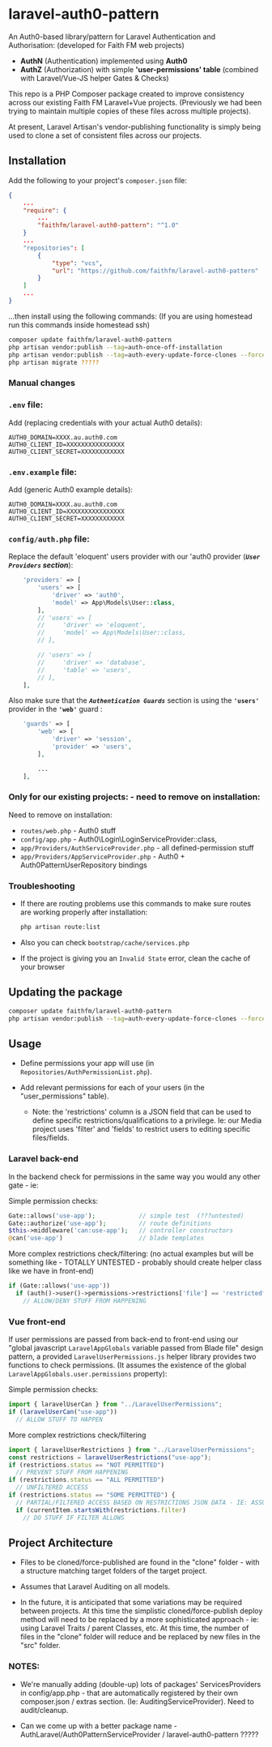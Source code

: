 # laravel-auth0-pattern

An Auth0-based library/pattern for Laravel Authentication and Authorisation:  (developed for Faith FM web projects)

* **AuthN** (Authentication) implemented using **Auth0**
* **AuthZ** (Authorization)  with simple **'user-permissions' table** (combined with Laravel/Vue-JS helper Gates & Checks)

This repo is a PHP Composer package created to improve consistency across our existing Faith FM Laravel+Vue projects.  (Previously we had been trying to maintain multiple copies of these files across multiple projects).

At present, Laravel Artisan's vendor-publishing functionality is simply being used to clone a set of consistent files across our projects.

## Installation

Add the following to your project's `composer.json` file:

```json
{
    ...
    "require": {
        ...
        "faithfm/laravel-auth0-pattern": "^1.0"
    }
    ...
    "repositories": [
        {
            "type": "vcs",
            "url": "https://github.com/faithfm/laravel-auth0-pattern"
        }
    ]
    ...
}
```

...then install using the following commands:
(If you are using homestead run this commands inside homestead ssh)

```bash
composer update faithfm/laravel-auth0-pattern
php artisan vendor:publish --tag=auth-once-off-installation
php artisan vendor:publish --tag=auth-every-update-force-clones --force
php artisan migrate ?????
```

### Manual changes

### `.env` file:

Add (replacing credentials with your actual Auth0 details):

```env
AUTH0_DOMAIN=XXXX.au.auth0.com
AUTH0_CLIENT_ID=XXXXXXXXXXXXXXXX
AUTH0_CLIENT_SECRET=XXXXXXXXXXXX
```

### `.env.example` file:

Add (generic Auth0 example details):

```env
AUTH0_DOMAIN=XXXX.au.auth0.com
AUTH0_CLIENT_ID=XXXXXXXXXXXXXXXX
AUTH0_CLIENT_SECRET=XXXXXXXXXXXX
```

### `config/auth.php` file:

Replace the default 'eloquent' users provider with our 'auth0 provider (***`User Providers` section***):

```php
    'providers' => [
        'users' => [
            'driver' => 'auth0',
            'model' => App\Models\User::class,
        ],
        // 'users' => [
        //     'driver' => 'eloquent',
        //     'model' => App\Models\User::class,
        // ],

        // 'users' => [
        //     'driver' => 'database',
        //     'table' => 'users',
        // ],
    ],
```

Also make sure that the  ***`Authentication Guards`*** section is using the **`'users'`** provider in the **`'web'`** guard :

```php
    'guards' => [
        'web' => [
            'driver' => 'session',
            'provider' => 'users',
        ],

        ...
    ],
```

### Only for our **existing projects**: - need to remove on installation:

Need to remove on installation:

* `routes/web.php` - Auth0 stuff
* `config/app.php` - Auth0\Login\LoginServiceProvider::class,
* `app/Providers/AuthServiceProvider.php` - all defined-permission stuff
* `app/Providers/AppServiceProvider.php` - Auth0 + Auth0PatternUserRepository bindings

### Troubleshooting

* If there are routing problems use this commands to make sure routes are working properly after installation:

  ```bash
  php artisan route:list
  ```

* Also you can check `bootstrap/cache/services.php`
* If the project is giving you an `Invalid State` error, clean the cache of your browser

## Updating the package

```bash
composer update faithfm/laravel-auth0-pattern
php artisan vendor:publish --tag=auth-every-update-force-clones --force
```

## Usage

* Define permissions your app will use (in `Repositories/AuthPermissionList.php`).

* Add relevant permissions for each of your users (in the "user_permissions" table).
  * Note: the 'restrictions' column is a JSON field that can be used to define specific restrictions/qualifications to a privilege.  Ie: our Media project uses 'filter' and 'fields' to restrict users to editing specific files/fields.

### Laravel back-end

In the backend check for permissions in the same way you would any other gate - ie:

Simple permission checks:

```php
Gate::allows('use-app');            // simple test  (???untested)
Gate::authorize('use-app');         // route definitions
$this->middleware('can:use-app');   // controller constructors
@can('use-app')                     // blade templates
```

More complex restrictions check/filtering:  (no actual examples but will be something like - TOTALLY UNTESTED - probably should create helper class like we have in front-end)

```php
if (Gate::allows('use-app'))
  if (auth()->user()->permissions->restrictions['file'] == 'restrictedfile')
    // ALLOW/DENY STUFF FROM HAPPENING
```

### Vue front-end

If user permissions are passed from back-end to front-end using our "global javascript `LaravelAppGlobals` variable passed from Blade file" design pattern, a provided `LaravelUserPermissions.js` helper library provides two functions to check permissions.  (It assumes the existence of the global `LaravelAppGlobals.user.permissions` property):

Simple permission checks:

```javascript
import { laravelUserCan } from "../LaravelUserPermissions";
if (laravelUserCan("use-app"))
  // ALLOW STUFF TO HAPPEN
```

More complex restrictions check/filtering

```javascript
import { laravelUserRestrictions } from "../LaravelUserPermissions";
const restrictions = laravelUserRestrictions("use-app");
if (restrictions.status == "NOT PERMITTED")
  // PREVENT STUFF FROM HAPPENING
if (restrictions.status == "ALL PERMITTED")
  // UNFILTERED ACCESS
if (restrictions.status == "SOME PERMITTED") {
  // PARTIAL/FILTERED ACCESS BASED ON RESTRICTIONS JSON DATA - IE: ASSUMING 'filter' field
  if (currentItem.startsWith(restrictions.filter)
    // DO STUFF IF FILTER ALLOWS
```

## Project Architecture

* Files to be cloned/force-published are found in the "clone" folder - with a structure matching target folders of the target project.

* Assumes that Laravel Auditing on all models.

* In the future, it is anticipated that some variations may be required between projects.  At this time the simplistic cloned/force-publish deploy method will need to be replaced by a more sophisticated approach - ie: using Laravel Traits / parent Classes, etc.  At this time, the number of files in the "clone" folder will reduce and be replaced by new files in the "src" folder.

### NOTES:

* We're manually adding (double-up) lots of packages' ServicesProviders in config/app.php - that are automatically registered by their own composer.json / extras section.  (Ie: AuditingServiceProvider).  Need to audit/cleanup.

* Can we come up with a better package name - AuthLaravel/Auth0PatternServiceProvider / laravel-auth0-pattern  ?????
